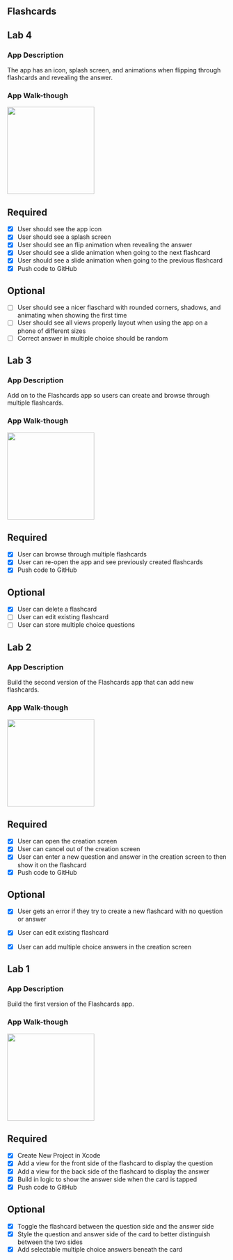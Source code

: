 ## Flashcards

## Lab 4

### App Description

The app has an icon, splash screen, and animations when flipping through flashcards and revealing the answer. 

### App Walk-though

<img src="http://g.recordit.co/TRG8KFVWFS.gif" width=200><br>

## Required
- [X] User should see the app icon 
- [X] User should see a splash screen
- [X] User should see an flip animation when revealing the answer
- [X] User should see a slide animation when going to the next flashcard
- [X] User should see a slide animation when going to the previous flashcard
- [X] Push code to GitHub
## Optional
- [ ] User should see a nicer flaschard with rounded corners, shadows, and animating when showing the first time
- [ ] User should see all views properly layout when using the app on a phone of different sizes
- [ ] Correct answer in multiple choice should be random

## Lab 3

### App Description

Add on to the Flashcards app so users can create and browse through multiple flashcards.

### App Walk-though

<img src="http://g.recordit.co/kslGQG7CTH.gif" width=200><br>

## Required
- [X] User can browse through multiple flashcards
- [X] User can re-open the app and see previously created flashcards
- [X] Push code to GitHub
## Optional
- [X] User can delete a flashcard
- [ ] User can edit existing flashcard
- [ ] User can store multiple choice questions

## Lab 2

### App Description

Build the second version of the Flashcards app that can add new flashcards.

### App Walk-though

<img src="http://g.recordit.co/Iu5qtgsXUo.gif" width=200><br>

## Required
- [X] User can open the creation screen
- [X] User can cancel out of the creation screen
- [X] User can enter a new question and answer in the creation screen to then show it on the flashcard
- [X] Push code to GitHub
## Optional
- [X] User gets an error if they try to create a new flashcard with no question or answer
- [X] User can edit existing flashcard
- [X] User can add multiple choice answers in the creation screen


## Lab 1

### App Description

Build the first version of the Flashcards app. 

### App Walk-though

<img src="http://g.recordit.co/RV725TINWK.gif" width=200><br>


## Required
- [x] Create New Project in Xcode
- [x] Add a view for the front side of the flashcard to display the question
- [x] Add a view for the back side of the flashcard to display the answer
- [x] Build in logic to show the answer side when the card is tapped
- [x] Push code to GitHub
## Optional
- [x] Toggle the flashcard between the question side and the answer side
- [x] Style the question and answer side of the card to better distinguish between the two sides
- [x] Add selectable multiple choice answers beneath the card
